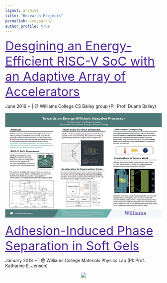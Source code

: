```yaml
---
layout: archive
title: "Research Projects"
permalink: /research/
author_profile: true
---
```


<a href="/files/Kang_ThesisProposal_Final.pdf" style="color: #512698; font-size:40px">
Desgining an Energy-Efficient RISC-V SoC with an Adaptive Array of Accelerators</a>

June 2019 ~ | @ Williams College CS Bailey group (PI: Prof. Duane Bailey)

<p style="text-align: center">
<img src='/images/Kang_Summer2019_poster.png' width='800' >
</p>

<a href="/files/AIPS_Draft.pdf" style="color: #512698; font-size:40px">
Adhesion-Induced Phase Separation in Soft Gels</a>

January 2018 ~  | @ Williams College Materials Physics Lab (PI: Prof. Katharine E. Jensen)

<p style="text-align: center">
<img src='/images/Kang_Poster_SoftDays@Amherst.jpg' width='600'>
</p>